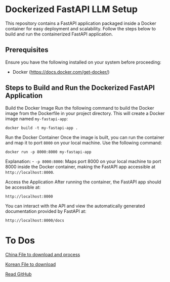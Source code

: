 # Dockerized FastAPI LLM Setup

This repository contains a FastAPI application packaged inside a Docker container for easy deployment and scalability. Follow the steps below to build and run the containerized FastAPI application.

## Prerequisites

Ensure you have the following installed on your system before proceeding:

- Docker (https://docs.docker.com/get-docker/)

## Steps to Build and Run the Dockerized FastAPI Application

Build the Docker Image
Run the following command to build the Docker image from the Dockerfile in your project directory. This will create a Docker image named `my-fastapi-app`:

`docker build -t my-fastapi-app .`

Run the Docker Container
Once the image is built, you can run the container and map it to port `8000` on your local machine. Use the following command:

`docker run -p 8000:8000 my-fastapi-app`

Explanation: - `-p 8000:8000`: Maps port 8000 on your local machine to port 8000 inside the Docker container, making the FastAPI app accessible at `http://localhost:8000`.

Access the Application
After running the container, the FastAPI app should be accessible at:

`http://localhost:8000`

You can interact with the API and view the automatically generated documentation provided by FastAPI at:

`http://localhost:8000/docs`



# To Dos
[China File to download and process](https://www.dia.mil/Portals/110/Documents/SFR/DIA%202022%20ATA%20SFR.pdf)

[Korean File to download](https://www.dia.mil/Portals/110/Documents/News/NKMP.pdf)

[Read GitHub](https://github.com/samwit/langchain-tutorials)

